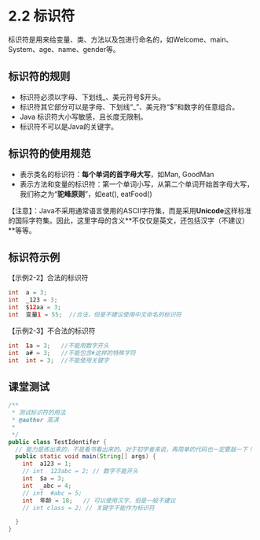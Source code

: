 # 2.2 标识符

​		标识符是用来给变量、类、方法以及包进行命名的，如Welcome、main、System、age、name、gender等。

## 标识符的规则

- 标识符必须以字母、下划线_、美元符号$开头。
- 标识符其它部分可以是字母、下划线“_”、美元符“$”和数字的任意组合。
- Java 标识符大小写敏感，且长度无限制。
- 标识符不可以是Java的关键字。

## 标识符的使用规范

- 表示类名的标识符：**每个单词的首字母大写**，如Man, GoodMan
- 表示方法和变量的标识符：第一个单词小写，从第二个单词开始首字母大写，我们称之为“**驼峰原则**”，如eat(), eatFood()

​	【注意】：Java不采用通常语言使用的ASCII字符集，而是采用**Unicode**这样标准的国际字符集。因此，这里字母的含义**不仅仅是英文，还包括汉字（不建议）**等等。

## 标识符示例

【示例2-2】合法的标识符

```java
int  a = 3;
int  _123 = 3;
int  $12aa = 3;
int  变量1 = 55;  //合法，但是不建议使用中文命名的标识符
```

【示例2-3】不合法的标识符

```java
int  1a = 3;   //不能用数字开头
int  a# = 3;   //不能包含#这样的特殊字符
int  int = 3;  //不能使用关键字
```

## 课堂测试

```java
/**
 * 测试标识符的用法
 * @author 高淇
 *
 */
public class TestIdentifer {
  // 能力是练出来的，不是看书看出来的。对于初学者来说，再简单的代码也一定要敲一下！
  public static void main(String[] args) {
    int  a123 = 1;
    // int  123abc = 2; // 数字不能开头
    int  $a = 3;
    int  _abc = 4;
    // int  #abc = 5;
    int  年龄 = 18;   // 可以使用汉字，但是一般不建议
    // int class = 2; // 关键字不能作为标识符

  }
}
```
